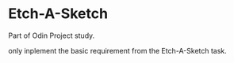 # Etch-A-Sketch

Part of Odin Project study. 

only inplement the basic requirement from the Etch-A-Sketch task. 
